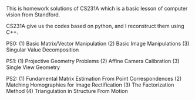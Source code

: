 This is homework solutions of CS231A which is a basic lesson of computer vision from Standford.

CS231A give us the codes based on python, and I reconstruct them using C++.

PS0:
(1) Basic Matrix/Vector Manipulation
(2) Basic Image Manipulations
(3) Singular Value Decomposition

PS1:
(1) Projective Geometry Problems
(2) Affine Camera Calibration
(3) Single View Geometry

PS2:
(1) Fundamental Matrix Estimation From Point Correspondences
(2) Matching Homographies for Image Rectification
(3) The Factorization Method
(4) Triangulation in Structure From Motion

